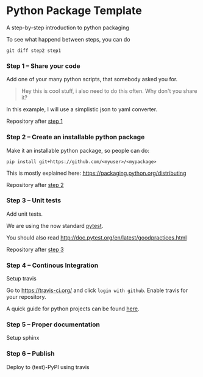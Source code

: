 # Python Package Template
A step-by-step introduction to python packaging

To see what happend between steps, you can do
```
git diff step2 step1
```


### Step 1 – Share your code
Add one of your many python scripts, that somebody asked you for.

> Hey this is cool stuff, i also need to do this often. Why don't you share it?

In this example, I will use a simplistic json to yaml converter.

Repository after [step 1](https://github.com/MaxNoe/python_package_template/tree/step1)
### Step 2 – Create an installable python package

Make it an installable python package, so people can do:

```
pip install git+https://github.com/<myuser>/<mypackage>
```

This is mostly explained here: https://packaging.python.org/distributing

Repository after [step 2](https://github.com/MaxNoe/python_package_template/tree/step2)

### Step 3 – Unit tests

Add unit tests.

We are using the now standard [pytest](http://doc.pytest.org/en/latest/).

You should also read http://doc.pytest.org/en/latest/goodpractices.html

Repository after [step 3](https://github.com/MaxNoe/python_package_template/tree/step3)

### Step 4 – Continous Integration

Setup travis

Go to https://travis-ci.org/ and click `login with github`.
Enable travis for your repository.

A quick guide for python projects can be found [here](https://docs.travis-ci.com/user/languages/python/).

### Step 5 – Proper documentation

Setup sphinx

### Step 6 – Publish

Deploy to (test)-PyPI using travis
